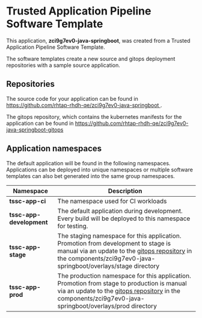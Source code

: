 # Trusted Application Pipeline Software Template

This application, **zci9g7ev0-java-springboot**, was created from a Trusted Application Pipeline Software Template.

The software templates create a new source and gitops deployment repositories with a sample source application. 

## Repositories

The source code for your application can be found in [https://github.com/rhtap-rhdh-qe/zci9g7ev0-java-springboot ](https://github.com/rhtap-rhdh-qe/zci9g7ev0-java-springboot ).
 
The gitops repository, which contains the kubernetes manifests for the application can be found in 
[https://github.com/rhtap-rhdh-qe/zci9g7ev0-java-springboot-gitops ](https://github.com/rhtap-rhdh-qe/zci9g7ev0-java-springboot-gitops ) 

## Application namespaces 

The default application will be found in the following namespaces. Applications can be deployed into unique namespaces or multiple software templates can also bet generated into the same group namespaces.  

|  Namespace   |  Description   |  
| -------- | -------- |
| **tssc-app-ci** | The namespace used for CI workloads |
| **tssc-app-development** | The default application during development. Every build will be deployed to this namespace for testing. |
| **tssc-app-stage** | The staging namespace for this application. Promotion from development to stage is manual via an update to the [gitops repository](https://github.com/rhtap-rhdh-qe/zci9g7ev0-java-springboot-gitops ) in the components/zci9g7ev0-java-springboot/overlays/stage directory |
| **tssc-app-prod** | The production namespace for this application. Promotion from stage to production is manual via an update to the [gitops repository](https://github.com/rhtap-rhdh-qe/zci9g7ev0-java-springboot-gitops ) in the components/zci9g7ev0-java-springboot/overlays/prod directory |